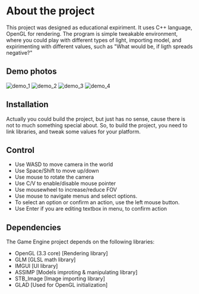 # About the project

This project was designed as educational expiriment. It uses C++ language, OpenGL for rendering. The program is simple tweakable environment, where you could play with different types of light, importing model, and expirimenting with different values, such as "What would be, if ligth spreads negative?"

## Demo photos

![demo_1](https://github.com/ExPikaPaka/adwlacfaw656e)
![demo_2](https://github.com/ExPikaPaka/dadaackawf6e1c98cf81)
![demo_3](https://github.com/ExPikaPaka/glwfa8d2d29db9b)
![demo_4](https://github.com/ExPikaPaka/dlawf5d92461dab)



## Installation

Actually you could build the project, but just has no sense, cause there is not to much something special about. So, to build the project, you need to link libraries, and tweak some values for your platform.

## Control

- Use WASD to move camera in the world
- Use Space/Shift to move up/down
- Use mouse to rotate the camera
- Use C/V to enable/disable mouse pointer
- Use mousewheel to increase/reduce FOV
- Use mouse to navigate menus and select options.
- To select an option or confirm an action, use the left mouse button.
- Use Enter if you are editing textbox in menu, to confirm action

## Dependencies

The Game Engine project depends on the following libraries:

- OpenGL (3.3 core)  [Rendering library]
- GLM                [GLSL math library]
- IMGUI              [UI library]
- ASSIMP             [Models improting & manipulating library]
- STB_Image          [Image importing library]
- GLAD               [Used for OpenGL initialization]
